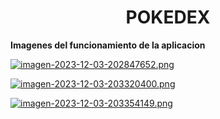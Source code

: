 <h1 align="center"> POKEDEX </h1>

**Imagenes del funcionamiento de la aplicacion**


[![imagen-2023-12-03-202847652.png](https://i.postimg.cc/yxFkfGHx/imagen-2023-12-03-202847652.png)](https://postimg.cc/n9hFr0Mf)

[![imagen-2023-12-03-203320400.png](https://i.postimg.cc/PqRgcrXV/imagen-2023-12-03-203320400.png)](https://postimg.cc/sB5HGzZ5)

[![imagen-2023-12-03-203354149.png](https://i.postimg.cc/xjHwx2Wg/imagen-2023-12-03-203354149.png)](https://postimg.cc/JtrY097B)
